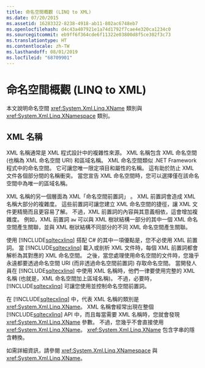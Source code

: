```yaml
---
title: 命名空間概觀 (LINQ to XML)
ms.date: 07/20/2015
ms.assetid: 16283322-8238-4918-ab11-802ac6748eb7
ms.openlocfilehash: d4c43a407921e1a74d1792f7cae4e320ca1234c0
ms.sourcegitcommit: eb9ff6f364cde6f11322e03800d8f5ce302f3c73
ms.translationtype: HT
ms.contentlocale: zh-TW
ms.lasthandoff: 08/01/2019
ms.locfileid: "68709901"
---
```

# <a name="namespaces-overview-linq-to-xml"></a>命名空間概觀 (LINQ to XML)

本文說明命名空間 <xref:System.Xml.Linq.XName> 類別與 <xref:System.Xml.Linq.XNamespace> 類別。
  
## <a name="xml-names"></a>XML 名稱  

XML 名稱通常是 XML 程式設計中的複雜性來源。 XML 名稱包含 XML 命名空間 (也稱為 XML 命名空間 URI) 和區域名稱。 XML 命名空間類似 .NET Framework 程式中的命名空間。 它可讓您唯一限定項目和屬性的名稱。 這有助於防止 XML 文件各個部分間的名稱衝突。 當您宣告 XML 命名空間時，您可以選擇僅在該命名空間中為唯一的區域名稱。  
  
XML 名稱的另一個層面為 XML「命名空間前置詞」  。 XML 前置詞會造成 XML 名稱大部分的複雜度。 這些前置詞可讓您建立 XML 命名空間的捷徑，讓 XML 文件更精簡而且更容易了解。 不過，XML 前置詞的內容與其意義相依，這會增加複雜度。 例如，XML 前置詞 `aw` 可以與 XML 樹狀結構一部分的其中一個 XML 命名空間產生關聯，並與 XML 樹狀結構不同部分的不同 XML 命名空間產生關聯。  
  
使用 [!INCLUDE[sqltecxlinq](~/includes/sqltecxlinq-md.md)] 搭配 C# 的其中一項優點是，您不必使用 XML 前置詞。 當 [!INCLUDE[sqltecxlinq](~/includes/sqltecxlinq-md.md)] 載入或剖析 XML 文件時，每個 XML 前置詞都會解析為其對應的 XML 命名空間。 之後，當您處理使用命名空間的文件時，您幾乎永遠都要透過命名空間 URI (而非透過命名空間前置詞) 存取命名空間。 當開發人員在 [!INCLUDE[sqltecxlinq](~/includes/sqltecxlinq-md.md)] 中使用 XML 名稱時，他們一律要使用完整的 XML 名稱 (也就是，XML 命名空間加上區域名稱)。 不過，必要時，[!INCLUDE[sqltecxlinq](~/includes/sqltecxlinq-md.md)] 可讓您使用並控制命名空間前置詞。  
  
在 [!INCLUDE[sqltecxlinq](~/includes/sqltecxlinq-md.md)] 中，代表 XML 名稱的類別是 <xref:System.Xml.Linq.XName>。 XML 名稱會經常出現在整個 [!INCLUDE[sqltecxlinq](~/includes/sqltecxlinq-md.md)] API 中，而且每當需要 XML 名稱時，您就會發現 <xref:System.Xml.Linq.XName> 參數。 不過，您幾乎不會直接使用 <xref:System.Xml.Linq.XName>。 <xref:System.Xml.Linq.XName> 包含字串的隱含轉換。  
  
如需詳細資訊，請參閱 <xref:System.Xml.Linq.XNamespace> 與 <xref:System.Xml.Linq.XName>。